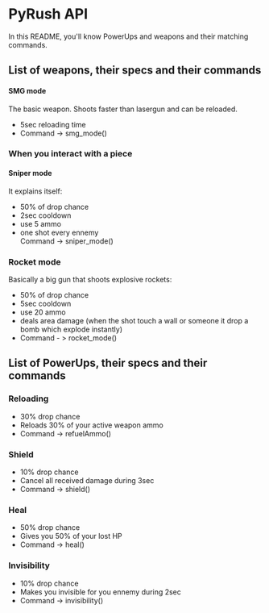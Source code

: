 # PyRush API
In this README, you'll know PowerUps and weapons and their matching commands.
## List of weapons, their specs and their commands
#### SMG mode
The basic weapon. Shoots faster than lasergun and can be reloaded.  
- 5sec reloading time  
- Command -> smg_mode()
### When you interact with a piece
#### Sniper mode
It explains itself:  
- 50% of drop chance  
- 2sec cooldown  
- use 5 ammo  
- one shot every ennemy  
Command -> sniper_mode()
### Rocket mode
Basically a big gun that shoots explosive rockets:  
- 50% of drop chance  
- 5sec cooldown  
- use 20 ammo  
- deals area  damage (when the shot touch a wall or someone it drop a bomb which explode instantly)  
- Command - > rocket_mode()
## List of PowerUps, their specs and their commands
### Reloading
- 30% drop chance  
- Reloads 30% of your active weapon ammo  
- Command -> refuelAmmo()
### Shield
- 10% drop chance  
- Cancel all received damage during 3sec  
- Command -> shield()
### Heal
- 50% drop chance  
- Gives you 50% of your lost HP  
- Command -> heal()
### Invisibility
- 10% drop chance
- Makes you invisible for you ennemy during 2sec  
- Command -> invisibility()

